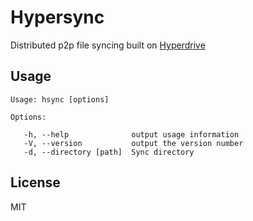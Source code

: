 # Hypersync
Distributed p2p file syncing built on [Hyperdrive](https://github.com/mafintosh/hyperdrive)

## Usage
```
Usage: hsync [options]

Options:

   -h, --help              output usage information
   -V, --version           output the version number
   -d, --directory [path]  Sync directory
```

## License
MIT